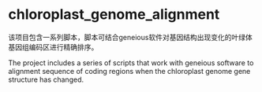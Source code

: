 # chloroplast_genome_alignment
该项目包含一系列脚本，脚本可结合geneious软件对基因结构出现变化的叶绿体基因组编码区进行精确排序。

The project includes a series of scripts that work with geneious software to alignment sequence of coding regions when the chloroplast genome gene structure has changed.


